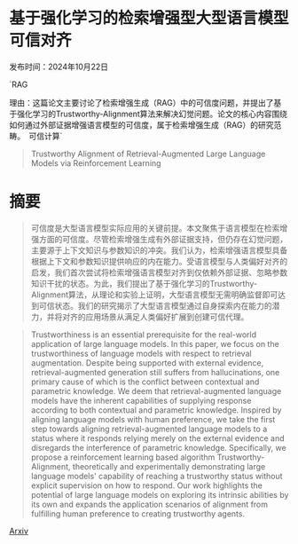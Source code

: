 # 基于强化学习的检索增强型大型语言模型可信对齐

发布时间：2024年10月22日

`RAG

理由：这篇论文主要讨论了检索增强生成（RAG）中的可信度问题，并提出了基于强化学习的Trustworthy-Alignment算法来解决幻觉问题。论文的核心内容围绕如何通过外部证据增强语言模型的可信度，属于检索增强生成（RAG）的研究范畴。` `可信计算`

> Trustworthy Alignment of Retrieval-Augmented Large Language Models via Reinforcement Learning

# 摘要

> 可信度是大型语言模型实际应用的关键前提。本文聚焦于语言模型在检索增强方面的可信度。尽管检索增强生成有外部证据支持，但仍存在幻觉问题，主要源于上下文知识与参数知识的冲突。我们认为，检索增强语言模型具备根据上下文和参数知识提供响应的内在能力。受语言模型与人类偏好对齐的启发，我们首次尝试将检索增强语言模型对齐到仅依赖外部证据、忽略参数知识干扰的状态。为此，我们提出了基于强化学习的Trustworthy-Alignment算法，从理论和实验上证明，大型语言模型无需明确监督即可达到可信状态。我们的研究揭示了大型语言模型通过自身探索内在能力的潜力，并将对齐的应用场景从满足人类偏好扩展到创建可信代理。

> Trustworthiness is an essential prerequisite for the real-world application of large language models. In this paper, we focus on the trustworthiness of language models with respect to retrieval augmentation. Despite being supported with external evidence, retrieval-augmented generation still suffers from hallucinations, one primary cause of which is the conflict between contextual and parametric knowledge. We deem that retrieval-augmented language models have the inherent capabilities of supplying response according to both contextual and parametric knowledge. Inspired by aligning language models with human preference, we take the first step towards aligning retrieval-augmented language models to a status where it responds relying merely on the external evidence and disregards the interference of parametric knowledge. Specifically, we propose a reinforcement learning based algorithm Trustworthy-Alignment, theoretically and experimentally demonstrating large language models' capability of reaching a trustworthy status without explicit supervision on how to respond. Our work highlights the potential of large language models on exploring its intrinsic abilities by its own and expands the application scenarios of alignment from fulfilling human preference to creating trustworthy agents.

[Arxiv](https://arxiv.org/abs/2410.16843)
